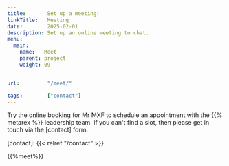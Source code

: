 ```yaml
---
title:       Set up a meeting!
linkTitle:   Meeting
date:        2025-02-01
description: Set up an online meeting to chat.
menu:
  main:
    name:   Meet
    parent: project
    weight: 09


url:         "/meet/"

tags:        ["contact"]
---
```


Try the online booking for Mr MXF to schedule an appointment with the {{% metarex %}} leadership team. If you can't find a slot, then please get in touch via the [contact] form.

[contact]: {{< relref "/contact" >}}


{{%meet%}}
